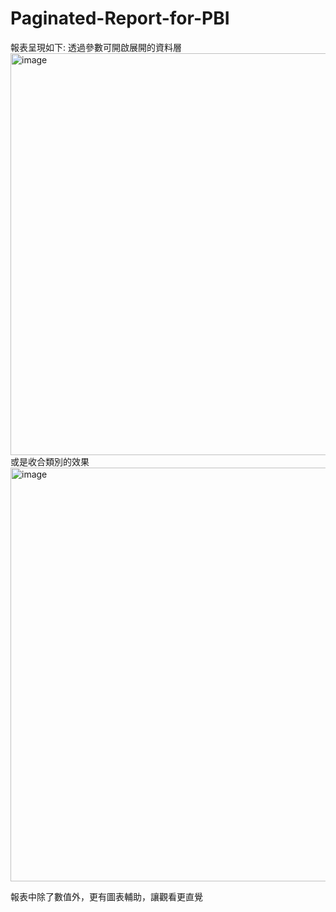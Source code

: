 # Paginated-Report-for-PBI
報表呈現如下:
透過參數可開啟展開的資料層
<img width="643" alt="image" src="https://user-images.githubusercontent.com/6987480/147897525-440dfd8a-1849-4bee-9ef0-75f5a673b11e.png">
或是收合類別的效果
<img width="662" alt="image" src="https://user-images.githubusercontent.com/6987480/147897531-0b981c4b-2c10-4260-b6a0-5c88fbc9bc73.png">

報表中除了數值外，更有圖表輔助，讓觀看更直覺
